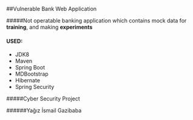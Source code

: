 ##Vulnerable Bank Web Application

#####Not operatable banking application which contains mock data for **training**, and making __experiments__

#### USED:

* JDK8
* Maven
* Spring Boot
* MDBootstrap
* Hibernate
* Spring Security




#####Cyber Security Project

######Yağız İsmail Gazibaba